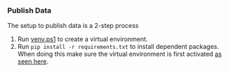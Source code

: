 ### Publish Data

The setup to publish data is a 2-step process

1. Run [venv.ps1](./venv.ps1) to create a virtual environment.
2. Run `pip install -r requirements.txt` to install dependent packages.  When doing this make sure the virtual environment is first activated [as seen here](./docs/images/report-publish-python-1.png).

